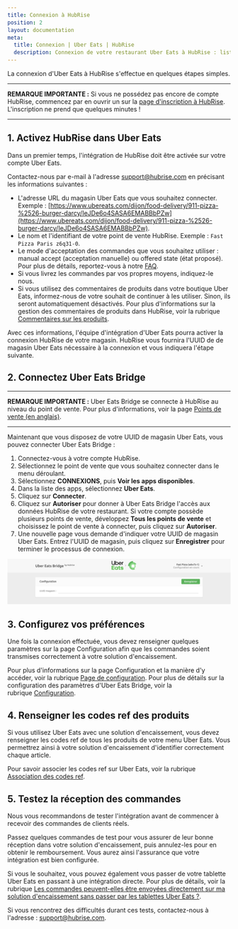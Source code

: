 ```yaml
---
title: Connexion à HubRise
position: 2 
layout: documentation
meta:
  title: Connexion | Uber Eats | HubRise
  description: Connexion de votre restaurant Uber Eats à HubRise : liste des éléments à nous fournir et étapes à suivre pour recevoir vos commandes Uber Eats dans votre solution d'encaissement.
---
```


La connexion d'Uber Eats à HubRise s'effectue en quelques étapes simples.

---

**REMARQUE IMPORTANTE :** Si vous ne possédez pas encore de compte HubRise, commencez par en ouvrir un sur la [page d'inscription à HubRise](https://manager.hubrise.com/signup). L'inscription ne prend que quelques minutes !

---

## 1. Activez HubRise dans Uber Eats

Dans un premier temps, l'intégration de HubRise doit être activée sur votre compte Uber Eats.

Contactez-nous par e-mail à l'adresse [support@hubrise.com](mailto:support@hubrise.com) en précisant les informations suivantes :

- L'adresse URL du magasin Uber Eats que vous souhaitez connecter. Exemple : [https://www.ubereats.com/dijon/food-delivery/911-pizza-%2526-burger-darcy/IeJDe6o4SASA6EMABBbPZw](https://www.ubereats.com/dijon/food-delivery/911-pizza-%2526-burger-darcy/IeJDe6o4SASA6EMABBbPZw).
- Le nom et l'identifiant de votre point de vente HubRise. Exemple : `Fast Pizza Paris z6q31-0`.
- Le mode d'acceptation des commandes que vous souhaitez utiliser : manual accept (acceptation manuelle) ou offered state (état proposé). Pour plus de détails, reportez-vous à notre [FAQ](/apps/uber-eats/faqs/recevoir-commandes-sans-tablette).
- Si vous livrez les commandes par vos propres moyens, indiquez-le nous.
- Si vous utilisez des commentaires de produits dans votre boutique Uber Eats, informez-nous de votre souhait de continuer à les utiliser. Sinon, ils seront automatiquement désactivés. Pour plus d'informations sur la gestion des commentaires de produits dans HubRise, voir la rubrique [Commentaires sur les produits](/apps/uber-eats/associer-codes-ref#commentaires-au-niveau-du-produit).

Avec ces informations, l'équipe d'intégration d'Uber Eats pourra activer la connexion HubRise de votre magasin. HubRise vous fournira l'UUID de de magasin Uber Eats nécessaire à la connexion et vous indiquera l'étape suivante.

## 2. Connectez Uber Eats Bridge

---

**REMARQUE IMPORTANTE :** Uber Eats Bridge se connecte à HubRise au niveau du point de vente. Pour plus d'informations, voir la page [Points de vente (en anglais)](/docs/locations/).

---

Maintenant que vous disposez de votre UUID de magasin Uber Eats, vous pouvez connecter Uber Eats Bridge :

1. Connectez-vous à votre compte HubRise.
1. Sélectionnez le point de vente que vous souhaitez connecter dans le menu déroulant.
1. Sélectionnez **CONNEXIONS**, puis **Voir les apps disponibles**.
1. Dans la liste des apps, sélectionnez **Uber Eats**.
1. Cliquez sur **Connecter**.
1. Cliquez sur **Autoriser** pour donner à Uber Eats Bridge l'accès aux données HubRise de votre restaurant. Si votre compte possède plusieurs points de vente, développez **Tous les points de vente** et choisissez le point de vente à connecter, puis cliquez sur **Autoriser**.
1. Une nouvelle page vous demande d'indiquer votre UUID de magasin Uber Eats. Entrez l'UUID de magasin, puis cliquez sur **Enregistrer** pour terminer le processus de connexion.

![UUID de magasin Uber Eats](../images/001-fr-store-uuid.png)

## 3. Configurez vos préférences

Une fois la connexion effectuée, vous devez renseigner quelques paramètres sur la page Configuration afin que les commandes soient transmises correctement à votre solution d'encaissement.

Pour plus d'informations sur la page Configuration et la manière d'y accéder, voir la rubrique [Page de configuration](/apps/uber-eats/interface-utilisateur/#page-de-configuration). Pour plus de détails sur la configuration des paramètres d'Uber Eats Bridge, voir la rubrique [Configuration](/apps/uber-eats/configuration).

## 4. Renseigner les codes ref des produits

Si vous utilisez Uber Eats avec une solution d'encaissement, vous devez renseigner les codes ref de tous les produits de votre menu Uber Eats. Vous permettrez ainsi à votre solution d'encaissement d'identifier correctement chaque article.

Pour savoir associer les codes ref sur Uber Eats, voir la rubrique [Association des codes ref](/apps/uber-eats/associer-codes-ref).

## 5. Testez la réception des commandes

Nous vous recommandons de tester l'intégration avant de commencer à recevoir des commandes de clients réels.

Passez quelques commandes de test pour vous assurer de leur bonne réception dans votre solution d'encaissement, puis annulez-les pour en obtenir le remboursement. Vous aurez ainsi l'assurance que votre intégration est bien configurée.

Si vous le souhaitez, vous pouvez également vous passer de votre tablette Uber Eats en passant à une intégration directe. Pour plus de détails, voir la rubrique [Les commandes peuvent-elles être envoyées directement sur ma solution d'encaissement sans passer par les tablettes Uber Eats ?](/apps/uber-eats/faqs/recevoir-commandes-sans-tablette).

Si vous rencontrez des difficultés durant ces tests, contactez-nous à l'adresse : support@hubrise.com.
